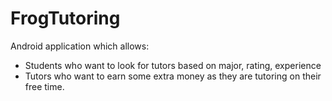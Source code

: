 # FrogTutoring

Android application which allows:
- Students who want to look for tutors based on major, rating, experience
- Tutors who want to earn some extra money as they are tutoring on their free time.
